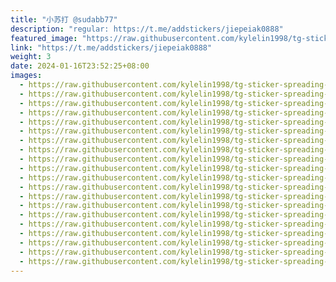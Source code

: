 ```yaml
---
title: "小苏打 @sudabb77"
description: "regular: https://t.me/addstickers/jiepeiak0888"
featured_image: "https://raw.githubusercontent.com/kylelin1998/tg-sticker-spreading-worldwide-images/main/img/f7cb79e8-66d5-4409-8bba-008ddf74a529.jpg"
link: "https://t.me/addstickers/jiepeiak0888"
weight: 3
date: 2024-01-16T23:52:25+08:00
images:
  - https://raw.githubusercontent.com/kylelin1998/tg-sticker-spreading-worldwide-images/main/img/f7cb79e8-66d5-4409-8bba-008ddf74a529.jpg
  - https://raw.githubusercontent.com/kylelin1998/tg-sticker-spreading-worldwide-images/main/img/82644dcc-9f1e-4d1f-82fe-4f81257265e4.jpg
  - https://raw.githubusercontent.com/kylelin1998/tg-sticker-spreading-worldwide-images/main/img/cb95a2e4-5872-40a1-8f47-d8a242fee878.jpg
  - https://raw.githubusercontent.com/kylelin1998/tg-sticker-spreading-worldwide-images/main/img/5dda3afc-95bc-4265-b32e-b2e2c383e2e1.jpg
  - https://raw.githubusercontent.com/kylelin1998/tg-sticker-spreading-worldwide-images/main/img/704d320e-84a6-4294-88c9-d350b8b9f9a9.jpg
  - https://raw.githubusercontent.com/kylelin1998/tg-sticker-spreading-worldwide-images/main/img/f96d8a81-f402-4629-8978-690acdc36490.jpg
  - https://raw.githubusercontent.com/kylelin1998/tg-sticker-spreading-worldwide-images/main/img/e5a30610-94ed-4293-9592-6f673764c205.jpg
  - https://raw.githubusercontent.com/kylelin1998/tg-sticker-spreading-worldwide-images/main/img/b97c82b4-67b6-4bb9-8400-8d18e31a7fa2.jpg
  - https://raw.githubusercontent.com/kylelin1998/tg-sticker-spreading-worldwide-images/main/img/81f8e1ac-b214-4db9-aa8f-1431e8a37013.jpg
  - https://raw.githubusercontent.com/kylelin1998/tg-sticker-spreading-worldwide-images/main/img/e62be816-2267-4baa-97bb-293e21c82aca.jpg
  - https://raw.githubusercontent.com/kylelin1998/tg-sticker-spreading-worldwide-images/main/img/1d967b54-0553-462b-bcea-3e832df325c6.jpg
  - https://raw.githubusercontent.com/kylelin1998/tg-sticker-spreading-worldwide-images/main/img/94568e35-aacb-4247-b709-1476bcbd2eef.jpg
  - https://raw.githubusercontent.com/kylelin1998/tg-sticker-spreading-worldwide-images/main/img/6464c836-d08b-45bc-afe0-86bc1bf81a81.jpg
  - https://raw.githubusercontent.com/kylelin1998/tg-sticker-spreading-worldwide-images/main/img/da854719-f621-419c-b838-b5f26de68d96.jpg
  - https://raw.githubusercontent.com/kylelin1998/tg-sticker-spreading-worldwide-images/main/img/928c103c-0c4e-4d44-a2ed-aeedf265ddfe.jpg
  - https://raw.githubusercontent.com/kylelin1998/tg-sticker-spreading-worldwide-images/main/img/3cb3a662-f853-41c3-acd8-a9b9021d8cc0.jpg
  - https://raw.githubusercontent.com/kylelin1998/tg-sticker-spreading-worldwide-images/main/img/305a9989-cbe1-4db3-a292-f1330e0e7a47.jpg
  - https://raw.githubusercontent.com/kylelin1998/tg-sticker-spreading-worldwide-images/main/img/e1a3e82b-1274-473b-b5c7-5e748a518cb7.jpg
  - https://raw.githubusercontent.com/kylelin1998/tg-sticker-spreading-worldwide-images/main/img/3576cf1b-e0da-4f69-bd5c-af7da992dfb2.jpg
  - https://raw.githubusercontent.com/kylelin1998/tg-sticker-spreading-worldwide-images/main/img/56d7beba-80af-4787-ad65-739cfce46fb2.jpg
---
```

